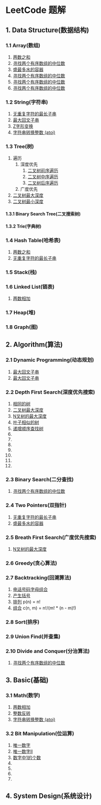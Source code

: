 # LeetCode 题解

## 1. Data Structure(数据结构)

### 1.1 Array(数组)

1. [两数之和](leetcode/1.TwoSum.py)
2. [寻找两个有序数组的中位数](leetcode/4.MedianofTwoSortedArrays.py)
3. [盛最多水的容器](leetcode/11.ContainerWithMostWater.py)
4. [寻找两个有序数组的中位数](leetcode/15.3Sum.py)
5. [寻找两个有序数组的中位数](leetcode/16.MedianofTwoSortedArrays.py)
6. [寻找两个有序数组的中位数](leetcode/18.MedianofTwoSortedArrays.py)

### 1.2 String(字符串)

1. [无重复字符的最长子串](leetcode/3.LongestSubstringWithoutRepeatingCharacters.py)
2. [最大回文子串](leetcode/5.LongestPalindromicSubstring.py)
3. [Z字形变换](leetcode/6.ZigZagConversion.py)
4. [字符串转换整数 (atoi)](leetcode/8.StringToInteger(atoi).py)

### 1.3 Tree(树)

1. 遍历
   1. 深度优先
      1. [二叉树前序遍历](leetcode/144.BinaryTreePreorderTraversal.py)
      2. [二叉树中序遍历](leetcode/94.BinaryTreeInorderTraversal.py)
      3. [二叉树后序遍历](leetcode/145.BinaryTreePostorderTraversal.py)
   2. 广度优先
2. [二叉树最大深度](leetcode/104.MaximumDepthOfBinaryTree.py)
3. [二叉树最小深度](leetcode/111.MinimumDepthOfBinaryTree.py)

#### 1.3.1 Binary Search Tree(二叉搜索树)

#### 1.3.2 Trie(字典树)

### 1.4 Hash Table(哈希表)

1. [两数之和](leetcode/1.TwoSum.py)
2. [无重复字符的最长子串](leetcode/3.LongestSubstringWithoutRepeatingCharacters.py)

### 1.5 Stack(栈)

### 1.6 Linked List(链表)

1. [两数相加](leetcode/2.AddTwoNumbers.py)

### 1.7 Heap(堆)

### 1.8 Graph(图)

## 2. Algorithm(算法)

### 2.1 Dynamic Programming(动态规划)

1. [最大回文子串](leetcode/5.LongestPalindromicSubstring.py)
2. [最大回文子串](leetcode/121.BestTimeToBuyAndSellStock.py)

### 2.2 Depth First Search(深度优先搜索)

1. [相同的树](leetcode/100.SameTree.py)
2. [二叉树最大深度](leetcode/104.MaximumDepthOfBinaryTree.py)
3. [N叉树的最大深度](leetcode/559.MaximumDepthOfN-aryTree.py)
4. [叶子相似的树](leetcode/872.Leaf-SimilarTrees.py)
5. [递增顺序查找树](leetcode/897.IncreasingOrderSearchTree.py)
6. [](leetcode/)
7. [](leetcode/)
8. [](leetcode/)
9. [](leetcode/)
10. [](leetcode/)
11. [](leetcode/)
12. [](leetcode/)

### 2.3 Binary Search(二分查找)

1. [寻找两个有序数组的中位数](leetcode/4.MedianofTwoSortedArrays.py)

### 2.4 Two Pointers(双指针)

1. [无重复字符的最长子串](leetcode/3.LongestSubstringWithoutRepeatingCharacters.py)
2. [盛最多水的容器](leetcode/11.ContainerWithMostWater.py)

### 2.5 Breath First Search(广度优先搜索)

1. [N叉树的最大深度](leetcode/559.MaximumDepthOfN-aryTree.py)

### 2.6 Greedy(贪心算法)

### 2.7 Backtracking(回溯算法)

1. [电话号码字母组合](leetcode/17.LetterCombinationsOfAPhoneNumber.py)
2. [产生括号](leetcode/22.GenerateParentheses.py)
3. [排列](leetcode/46.Permutations.py)  p(n) = n!
4. [组合](leetcode/77.Combinations.py)  c(n, m) = n!/(m! * (n - m)!)

### 2.8 Sort(排序)

### 2.9 Union Find(并查集)

### 2.10 Divide and Conquer(分治算法)

1. [寻找两个有序数组的中位数](leetcode/4.MedianofTwoSortedArrays.py)

## 3. Basic(基础)

### 3.1 Math(数学)

1. [两数相加](leetcode/2.AddTwoNumbers.py)
2. [整数反转](leetcode/7.ReverseInteger.py)
3. [字符串转换整数 (atoi)](leetcode/8.StringToInteger(atoi).py)

### 3.2 Bit Manipulation(位运算)

1. [唯一数字](leetcode/136.SingleNumber.py)
2. [唯一数字II](leetcode/137.SingleNumberII.py)
3. [数字中1的个数](leetcode/191.NumberOf1Bits.py)
4. [](leetcode/)
5. [](leetcode/)
6. [](leetcode/)
7. [](leetcode/)

## 4. System Design(系统设计)